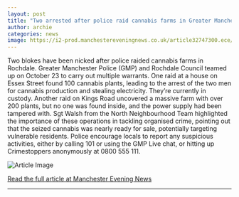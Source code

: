 ```yaml
---
layout: post
title: "Two arrested after police raid cannabis farms in Greater Manchester town"
author: archie
categories: news
image: https://i2-prod.manchestereveningnews.co.uk/article32747300.ece/ALTERNATES/s1200/0_Cannabis-farm-Rochdale.jpg
---
```

Two blokes have been nicked after police raided cannabis farms in Rochdale. Greater Manchester Police (GMP) and Rochdale Council teamed up on October 23 to carry out multiple warrants. One raid at a house on Essex Street found 100 cannabis plants, leading to the arrest of the two men for cannabis production and stealing electricity. They’re currently in custody. Another raid on Kings Road uncovered a massive farm with over 200 plants, but no one was found inside, and the power supply had been tampered with. Sgt Walsh from the North Neighbourhood Team highlighted the importance of these operations in tackling organised crime, pointing out that the seized cannabis was nearly ready for sale, potentially targeting vulnerable residents. Police encourage locals to report any suspicious activities, either by calling 101 or using the GMP Live chat, or hitting up Crimestoppers anonymously at 0800 555 111.

![Article Image](https://i2-prod.manchestereveningnews.co.uk/article32747300.ece/ALTERNATES/s1200/0_Cannabis-farm-Rochdale.jpg)

[Read the full article at Manchester Evening News](https://www.manchestereveningnews.co.uk/news/greater-manchester-news/two-arrested-after-police-raid-32747293)

---
